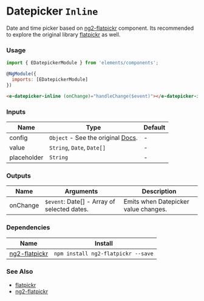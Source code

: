 # Datepicker `Inline`

Date and time picker based on [ng2-flatpickr](https://github.com/mezoistvan/ng2-flatpickr) component. Its recommended to explore the original library [flatpickr](https://github.com/chmln/flatpickr) as well.

<!-- STORY -->

### Usage
```js
import { EDatepickerModule } from 'elements/components';

@NgModule({
  imports: [EDatepickerModule]
})
```
```html
<e-datepicker-inline (onChange)="handleChange($event)"></e-datepicker-inline>
```

### Inputs

| Name        | Type                                                                            | Default |
|-------------|---------------------------------------------------------------------------------|---------|
| config      | `Object` - See the original [Docs](https://chmln.github.io/flatpickr/options/). | -       |
| value       | `String`, `Date`, `Date[]`                                                      | -       |
| placeholder | `String`                                                                        | -       |

### Outputs

| Name     | Arguments                                   | Description                          |
|----------|---------------------------------------------|--------------------------------------|
| onChange | `$event`: Date[] - Array of selected dates. | Emits when Datepicker value changes. |

### Dependencies

| Name        | Install    |
|-------------|---------|
| [ng2-flatpickr](https://github.com/mezoistvan/ng2-flatpickr) | `npm install ng2-flatpickr --save` |

### See Also
- [flatpickr](https://github.com/chmln/flatpickr)
- [ng2-flatpickr](https://github.com/mezoistvan/ng2-flatpickr)
